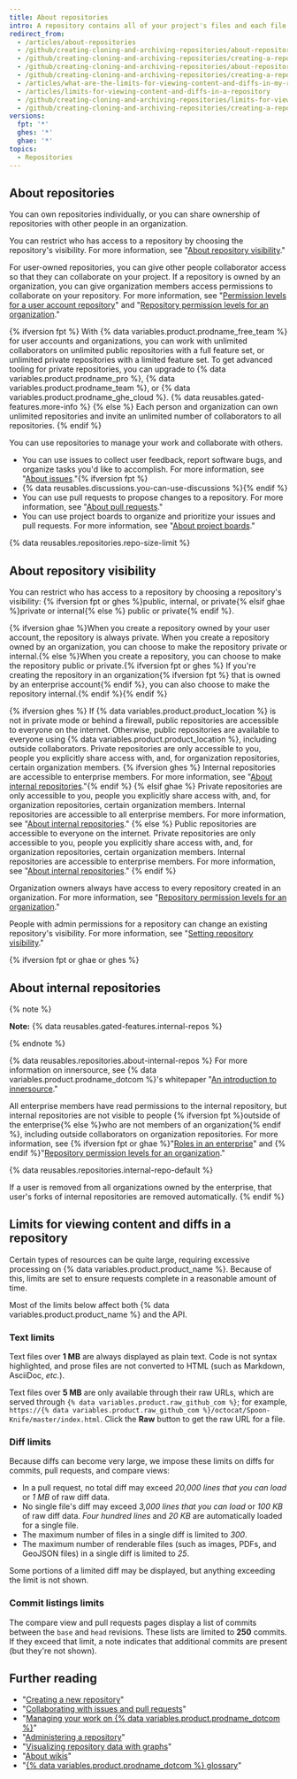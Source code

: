 ```yaml
---
title: About repositories
intro: A repository contains all of your project's files and each file's revision history. You can discuss and manage your project's work within the repository.
redirect_from:
  - /articles/about-repositories
  - /github/creating-cloning-and-archiving-repositories/about-repositories
  - /github/creating-cloning-and-archiving-repositories/creating-a-repository-on-github/about-repositories
  - /github/creating-cloning-and-archiving-repositories/about-repository-visibility
  - /github/creating-cloning-and-archiving-repositories/creating-a-repository-on-github/about-repository-visibility
  - /articles/what-are-the-limits-for-viewing-content-and-diffs-in-my-repository
  - /articles/limits-for-viewing-content-and-diffs-in-a-repository
  - /github/creating-cloning-and-archiving-repositories/limits-for-viewing-content-and-diffs-in-a-repository
  - /github/creating-cloning-and-archiving-repositories/creating-a-repository-on-github/limits-for-viewing-content-and-diffs-in-a-repository
versions:
  fpt: '*'
  ghes: '*'
  ghae: '*'
topics:
  - Repositories
---
```


## About repositories 

You can own repositories individually, or you can share ownership of repositories with other people in an organization.

You can restrict who has access to a repository by choosing the repository's visibility. For more information, see "[About repository visibility](#about-repository-visibility)."

For user-owned repositories, you can give other people collaborator access so that they can collaborate on your project. If a repository is owned by an organization, you can give organization members access permissions to collaborate on your repository. For more information, see "[Permission levels for a user account repository](/articles/permission-levels-for-a-user-account-repository/)" and "[Repository permission levels for an organization](/articles/repository-permission-levels-for-an-organization/)."

{% ifversion fpt %}
With {% data variables.product.prodname_free_team %} for user accounts and organizations, you can work with unlimited collaborators on unlimited public repositories with a full feature set, or unlimited private repositories with a limited feature set. To get advanced tooling for private repositories, you can upgrade to {% data variables.product.prodname_pro %}, {% data variables.product.prodname_team %}, or {% data variables.product.prodname_ghe_cloud %}. {% data reusables.gated-features.more-info %}
{% else %}
Each person and organization can own unlimited repositories and invite an unlimited number of collaborators to all repositories.
{% endif %}

You can use repositories to manage your work and collaborate with others.
- You can use issues to collect user feedback, report software bugs, and organize tasks you'd like to accomplish. For more information, see "[About issues](/github/managing-your-work-on-github/about-issues)."{% ifversion fpt %}
- {% data reusables.discussions.you-can-use-discussions %}{% endif %}
- You can use pull requests to propose changes to a repository. For more information, see "[About pull requests](/github/collaborating-with-issues-and-pull-requests/about-pull-requests)."
- You can use project boards to organize and prioritize your issues and pull requests. For more information, see "[About project boards](/github/managing-your-work-on-github/about-project-boards)."

{% data reusables.repositories.repo-size-limit %}

## About repository visibility

You can restrict who has access to a repository by choosing a repository's visibility: {% ifversion fpt or ghes %}public, internal, or private{% elsif ghae %}private or internal{% else %} public or private{% endif %}.

{% ifversion ghae %}When you create a repository owned by your user account, the repository is always private. When you create a repository owned by an organization, you can choose to make the repository private or internal.{% else %}When you create a repository, you can choose to make the repository public or private.{% ifversion fpt or ghes %} If you're creating the repository in an organization{% ifversion fpt %} that is owned by an enterprise account{% endif %}, you can also choose to make the repository internal.{% endif %}{% endif %}

{% ifversion ghes %}
If {% data variables.product.product_location %} is not in private mode or behind a firewall, public repositories are accessible to everyone on the internet. Otherwise, public repositories are available to everyone using {% data variables.product.product_location %}, including outside collaborators. Private repositories are only accessible to you, people you explicitly share access with, and, for organization repositories, certain organization members. {% ifversion ghes %} Internal repositories are accessible to enterprise members. For more information, see "[About internal repositories](#about-internal-repositories)."{% endif %}
{% elsif ghae %}
Private repositories are only accessible to you, people you explicitly share access with, and, for organization repositories, certain organization members. Internal repositories are accessible to all enterprise members. For more information, see "[About internal repositories](#about-internal-repositories)."
{% else %}
Public repositories are accessible to everyone on the internet. Private repositories are only accessible to you, people you explicitly share access with, and, for organization repositories, certain organization members. Internal repositories are accessible to enterprise members. For more information, see "[About internal repositories](#about-internal-repositories)."
{% endif %}

Organization owners always have access to every repository created in an organization. For more information, see "[Repository permission levels for an organization](/organizations/managing-access-to-your-organizations-repositories/repository-permission-levels-for-an-organization)."

People with admin permissions for a repository can change an existing repository's visibility. For more information, see "[Setting repository visibility](/github/administering-a-repository/setting-repository-visibility)."

{% ifversion fpt or ghae or ghes %}
## About internal repositories

{% note %}

**Note:** {% data reusables.gated-features.internal-repos %}

{% endnote %}

{% data reusables.repositories.about-internal-repos %} For more information on innersource, see {% data variables.product.prodname_dotcom %}'s whitepaper "[An introduction to innersource](https://resources.github.com/whitepapers/introduction-to-innersource/)."

All enterprise members have read permissions to the internal repository, but internal repositories are not visible to people {% ifversion fpt %}outside of the enterprise{% else %}who are not members of an organization{% endif %}, including outside collaborators on organization repositories. For more information, see {% ifversion fpt or ghae %}"[Roles in an enterprise](/github/setting-up-and-managing-your-enterprise/roles-in-an-enterprise#enterprise-members)" and {% endif %}"[Repository permission levels for an organization](/articles/repository-permission-levels-for-an-organization)."

{% data reusables.repositories.internal-repo-default %}

If a user is removed from all organizations owned by the enterprise, that user's forks of internal repositories are removed automatically.
{% endif %}

## Limits for viewing content and diffs in a repository

Certain types of resources can be quite large, requiring excessive processing on {% data variables.product.product_name %}. Because of this, limits are set to ensure requests complete in a reasonable amount of time.

Most of the limits below affect both {% data variables.product.product_name %} and the API.

### Text limits

Text files over **1 MB** are always displayed as plain text. Code is not syntax highlighted, and prose files are not converted to HTML (such as Markdown, AsciiDoc, *etc.*).

Text files over **5 MB** are only available through their raw URLs, which are served through `{% data variables.product.raw_github_com %}`; for example, `https://{% data variables.product.raw_github_com %}/octocat/Spoon-Knife/master/index.html`. Click the **Raw** button to get the raw URL for a file.

### Diff limits

Because diffs can become very large, we impose these limits on diffs for commits, pull requests, and compare views:

- In a pull request, no total diff may exceed *20,000 lines that you can load* or *1 MB* of raw diff data.
- No single file's diff may exceed *3,000 lines that you can load* or *100 KB* of raw diff data. *Four hundred lines* and *20 KB* are automatically loaded for a single file.
- The maximum number of files in a single diff is limited to *300*.
- The maximum number of renderable files (such as images, PDFs, and GeoJSON files) in a single diff is limited to *25*.

Some portions of a limited diff may be displayed, but anything exceeding the limit is not shown.

### Commit listings limits

The compare view and pull requests pages display a list of commits between the `base` and `head` revisions. These lists are limited to **250** commits. If they exceed that limit, a note indicates that additional commits are present (but they're not shown).

## Further reading

- "[Creating a new repository](/articles/creating-a-new-repository)"
- "[Collaborating with issues and pull requests](/categories/collaborating-with-issues-and-pull-requests)"
- "[Managing your work on {% data variables.product.prodname_dotcom %}](/categories/managing-your-work-on-github/)"
- "[Administering a repository](/categories/administering-a-repository)"
- "[Visualizing repository data with graphs](/categories/visualizing-repository-data-with-graphs/)"
- "[About wikis](/communities/documenting-your-project-with-wikis/about-wikis)"
- "[{% data variables.product.prodname_dotcom %} glossary](/articles/github-glossary)"
